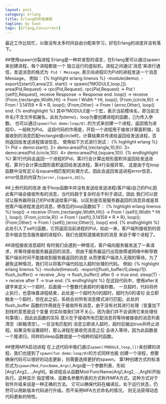 ```yaml
---
layout: post
category: erlang
title: Erlang的并发编程
tagline: by Sven
tags: [Erlang,Concurrent]
---
```


最近工作比较忙，以致没有太多时间自由分配来学习，好在Erlang的进度并没有落下。

<!--more-->
##使用spawn分裂进程 
Erlang是一种并发型的语言，在Erlang里可以通过spawn来创建进程，每个进程都是一个
独立运行的虚拟机，进程之间通过'消息'来进行通信，发送消息的格式为` Pid ! Message`,
表示向进程ID为Pid的进程发送一个消息Message。
例如：
{% highlight erlang linenos %}
-module(demo).
-export([start/0,area/2]).
start() -> spawn(?MODULE,loop,[]).
area(Pid,Request) ->
	rpc(Pid,Request).
rpc(Pid,Request) ->
	Pid ! {self(),Request},
	receive
		Response ->
			Response
	end.
loop() ->
	receive
		{From,{rectangle,Width,Ht} ->
			From ! Width * Ht,
			loop();
		{From,{circle,R}} ->
			From ! 3.14159 * R * R,
			loop();
		{From,Other} ->
			From ! {error,Other},
			loop()
	end.
{% endhighlight %}
其中?MODULE是一个宏，表示当前模块名，即当前文件名(不含文件拓展名，此处为demo)，loop为要创建进程的函数，[]为传入参数。
也可以通过`spawn(fun demo:loop/0).`的方式来创建一个进程，返回值为进程ID，一般称为Pid。
这段代码的作用是，开启一个进程用于接收计算面积值，当接收到的消息匹配rectangle或circle时，计算结果并传递给返回给发送进程，否则返回给发送进程错误信息。
使用如下方式进行测试：
{% highlight erlang %}
1> Pid = demo:start().
2> demo:area(Pid,{rectangle,10,9}).
3> demo:area(Pid.{circle,10}).
4> demo:area(Pid,{square,10}).
{% endhighlight %}
第1行代码会返回一个进程的Pid，第2行会计算出矩形面积并返回给发送进程，第3行会计算出圆形面积返回给发送进程，第4行会报异常。
这是由于在loop函数中没有定义与square相匹配的处理方式，因此会返回发送进程error信息，error信息的内容为`{error,{square,10}}`。

##上例代码的改进
由于loop函数中并没有发送给发送进程(客户端)自己的Pid,因此客户端会接收所有的消息，当代码趋于复杂时会不利于调试，因此
我们可以尝试让服务器将自己的Pid发送给客户端，以区别是否是服务器返回的消息异或是其他客户端进程发送的消息，修改后的loop函数如下：
{% highlight erlang linenos %}
loop() ->
	receive
		{From,{rectangle,Width,Ht}} ->
			From ! {self(),Width * Ht },
			loop();
		{From,{circle,R}} ->
			From ! {self(),3.14159 * R * R},
			loop();
		{From,Other} ->
			From ! {self(),{error,Other}},
			loop()
	end.
{% endhighlight %}
此处引入了self()函数，它将返回当前进程的Pid，如此一来，客户端所接收到的信息中就会包含服务器的进程ID，我们也就知道接收到的消息
来自于哪个进程了。

##进程接收消息超时
有时我们会遇到一种情况，客户端向服务器发送了一条请求，并等待接收服务器返回的消息，
但由于服务器运行出现故障或网络中断导致客户端长时间不能接收到服务器返回的消息
从而使客户端进入无限的等待。为了避免这种情况，我们可以将客户端代码加入超时处理的代码。
例如:
{% highlight erlang linenos %}
-module(timeout).
-export([flush_buffer/0,sleep/1]).
flush_buffer() ->
	receive
		_Any ->
			flush_buffer()
	after 0 ->
		true
	end.
sleep(T) ->
	receive
	after T ->
		true
	end.
{% endhighlight %}
在这段代码中，使用after关键字来定义一个超时，后面接一个整数代表超时的毫秒数，
一旦超时，代码将终止执行，也意味着进程结束，此处是一个超时为0的超时，超时为0的语句
会立即触发一个超时，但在此之前，系统会对所有消息模式进行匹配。此处的flush_buffer
函数的作用就在于接收所有消息，由于没有对其进行处理（变量加下划线的意思是这个变量
的实际值我们并不关心，因为我们并不会调用它来处理任何事情），因此此函数的实际
意义在于接收所有匹配消息将等待被接收的消息列表清空（邮箱清空）。一旦没有匹配的
消息立即进入超时，超时后输出true并终止进程。如果没有设置超时，那么进程在接收完消息之后
会进入等待，因为此函数是一个尾递归。同样的sleep函数就是一个纯粹的延时函数。

##使用MFA启动进程
在上述代码中我们通过`spawn(?MODULE,loop,[])`来创建的进程，我们也提到了`spawn(fun demo:loop/0)`的方式同样也能
创建一个进程，想要确保代码可以很好的动态更新，则需要选择更好的spawn。
第1种创建方式的标准形式为`spawn(Mod,FuncName,Args)`,Args是一个参数列表，形如
[Arg1,Arg2,...,ArgN]。新进程会从函数Mod:FuncName(Arg1,Arg2,...,ArgN)开始执行。这种显示
指定模块、函数名参数列表的方式称作MFA方式。这种方式对于软件升级来说是一种正确的方法。
它可以确保代码在编译后，处于运行状态，仍然可以用新版本代码进行升级。而不采用MFA方式命名的情况，
则无法获得动态代码更新的特性。
